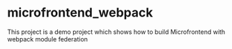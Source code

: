 # microfrontend_webpack
This project is a demo project which shows how to build Microfrontend with webpack module federation
